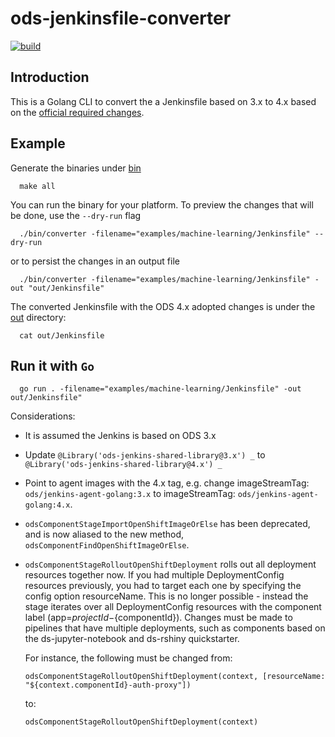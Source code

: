 # ods-jenkinsfile-converter
[![build](https://github.com/opendevstack/ods-jenkinsfile-converter/actions/workflows/build.yml/badge.svg)](https://github.com/opendevstack/ods-jenkinsfile-converter/actions/workflows/build.yml)

## Introduction

This is a Golang CLI to convert the a Jenkinsfile based on 3.x to 4.x based on the [official required changes](https://www.opendevstack.org/ods-documentation/opendevstack/4.x/update-guides/4x.html).

## Example

Generate the binaries under [bin](./bin)

```cli
  make all
```

You can run the binary for your platform. To preview the changes that will be done, use the `--dry-run` flag

```cli
  ./bin/converter -filename="examples/machine-learning/Jenkinsfile" --dry-run
```

or to persist the changes in an output file

```cli
  ./bin/converter -filename="examples/machine-learning/Jenkinsfile" -out "out/Jenkinsfile"
```

The converted Jenkinsfile with the ODS 4.x adopted changes is under the [out](./out) directory:

```cli
  cat out/Jenkinsfile
```

## Run it with `Go`

```cli
  go run . -filename="examples/machine-learning/Jenkinsfile" -out out/Jenkinsfile"
```

Considerations:

- It is assumed the Jenkins is based on ODS 3.x
- Update `@Library('ods-jenkins-shared-library@3.x') _` to `@Library('ods-jenkins-shared-library@4.x') _`
- Point to agent images with the 4.x tag, e.g. change imageStreamTag: `ods/jenkins-agent-golang:3.x` to imageStreamTag: `ods/jenkins-agent-golang:4.x`.
- `odsComponentStageImportOpenShiftImageOrElse` has been deprecated, and is now aliased to the new method, `odsComponentFindOpenShiftImageOrElse`.

- `odsComponentStageRolloutOpenShiftDeployment` rolls out all deployment resources together now. If you had multiple DeploymentConfig resources previously, you had to target each one by specifying the config option resourceName. This is no longer possible - instead the stage iterates over all DeploymentConfig resources with the component label (app=${projectId}-${componentId}). Changes must be made to pipelines that have multiple deployments, such as components based on the ds-jupyter-notebook and ds-rshiny quickstarter.

  For instance, the following must be changed from:
  
    `odsComponentStageRolloutOpenShiftDeployment(context, [resourceName: "${context.componentId}-auth-proxy"])`
  
  to:

    `odsComponentStageRolloutOpenShiftDeployment(context)`
